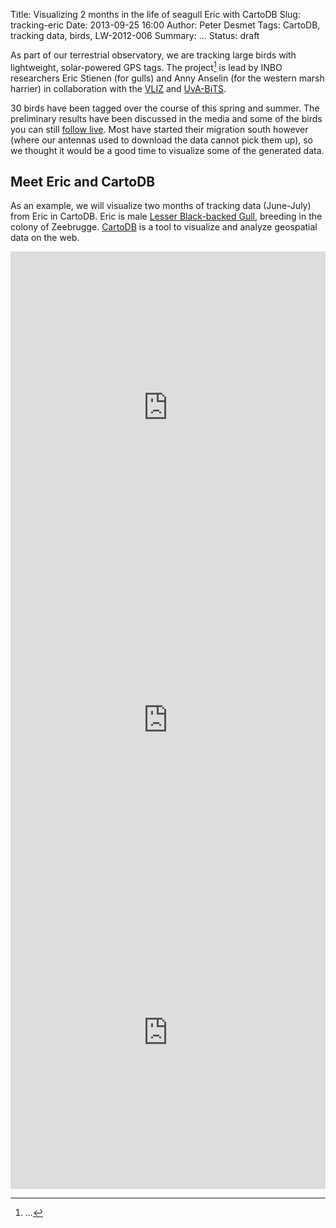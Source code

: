 Title: Visualizing 2 months in the life of seagull Eric with CartoDB
Slug: tracking-eric
Date: 2013-09-25 16:00
Author: Peter Desmet
Tags: CartoDB, tracking data, birds, LW-2012-006
Summary: ...
Status: draft

As part of our terrestrial observatory, we are tracking large birds with lightweight, solar-powered GPS tags. The project[^1] is lead by INBO researchers Eric Stienen (for gulls) and Anny Anselin (for the western marsh harrier) in collaboration with the [VLIZ](http://www.vliz.be/EN/INTRO) and [UvA-BiTS](http://www.uva-bits.nl/).

30 birds have been tagged over the course of this spring and summer. The preliminary results have been discussed in the media and some of the birds you can still [follow live](http://www.lifewatch.be/vogels). Most have started their migration south however (where our antennas used to download the data cannot pick them up), so we thought it would be a good time to visualize some of the generated data.

## Meet Eric and CartoDB

As an example, we will visualize two months of tracking data (June-July) from Eric in CartoDB. Eric is male [Lesser Black-backed Gull](http://en.wikipedia.org/wiki/Lesser_Black-backed_Gull), breeding in the colony of Zeebrugge. [CartoDB](http://cartodb.com/) is a tool to visualize and analyze geospatial data on the web.

<iframe width="100%" height="500" frameborder="0" src="http://lifewatch-inbo.cartodb.com/viz/71db3552-211b-11e3-bfc7-3f86888f001b/embed_map?title=false&description=false&search=false&shareable=false&cartodb_logo=true&layer_selector=false&legends=true&scrollwheel=true&sublayer_options=1&sql=&sw_lat=51.32637473423621&sw_lon=3.1468963623046875&ne_lat=51.351575865010346&ne_lon=3.2292938232421875"></iframe>

<iframe width="100%" height="500" frameborder="0" src="http://lifewatch-inbo.cartodb.com/viz/44cf305c-21f9-11e3-9f83-4f522829d789/embed_map?title=false&description=false&search=false&shareable=false&cartodb_logo=true&layer_selector=false&legends=true&scrollwheel=true&sublayer_options=1&sql=SELECT%20ST_MakeLine(the_geom_webmercator%20ORDER%20BY%20date_time%20ASC)%20AS%20the_geom_webmercator%2C%20day_of_year%0AFROM%20tracking_eric%0AGROUP%20BY%20day_of_year&sw_lat=50.963616518684226&sw_lon=1.8189239501953125&ne_lat=51.76953957596102&ne_lon=4.4556427001953125"></iframe>

<iframe width="100%" height="500" frameborder="0" src="http://lifewatchinbo.github.io/torque/examples/tracking_eric.html"></iframe>

[^1]: ...